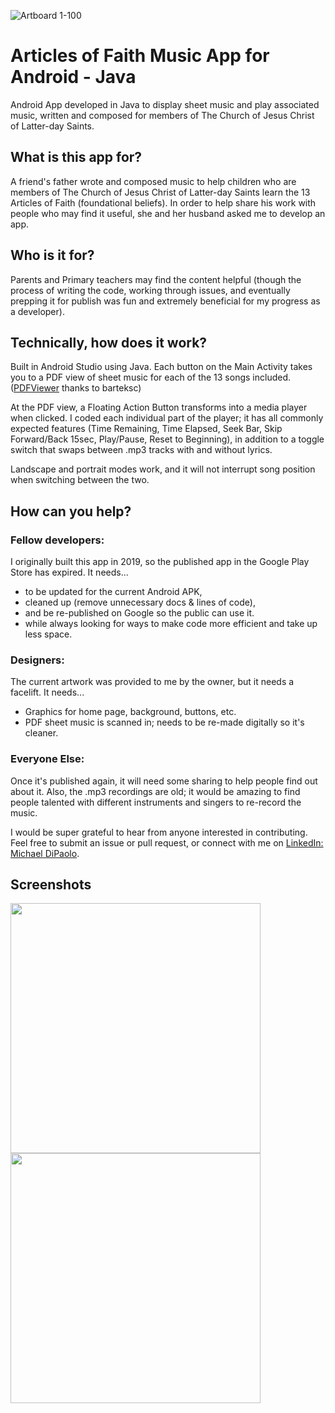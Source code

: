 ![Artboard 1-100](https://user-images.githubusercontent.com/51255499/179341798-98be3f89-d0cf-4116-b5d8-65d00f2cfb47.jpg)

# Articles of Faith Music App for Android - Java
Android App developed in Java to display sheet music and play associated music, written and composed for members of The Church of Jesus Christ of Latter-day Saints.

## What is this app for?
A friend's father wrote and composed music to help children who are members of The Church of Jesus Christ of Latter-day Saints learn the 13 Articles of Faith (foundational beliefs). In order to help share his work with people who may find it useful, she and her husband asked me to develop an app.

## Who is it for?
Parents and Primary teachers may find the content helpful (though the process of writing the code, working through issues, and eventually prepping it for publish was fun and extremely beneficial for my progress as a developer).

## Technically, how does it work?
Built in Android Studio using Java.
Each button on the Main Activity takes you to a PDF view of sheet music for each of the 13 songs included. (<a href="https://github.com/barteksc/AndroidPdfViewer">PDFViewer</a> thanks to barteksc)

At the PDF view, a Floating Action Button transforms into a media player when clicked. I coded each individual part of the player; it has all commonly expected features (Time Remaining, Time Elapsed, Seek Bar, Skip Forward/Back 15sec, Play/Pause, Reset to Beginning), in addition to a toggle switch that swaps between .mp3 tracks with and without lyrics.

Landscape and portrait modes work, and it will not interrupt song position when switching between the two.

## How can you help?
### Fellow developers:
I originally built this app in 2019, so the published app in the Google Play Store has expired.
It needs...
<ul>
  <li>to be updated for the current Android APK,</li>
  <li>cleaned up (remove unnecessary docs & lines of code),</li>
  <li>and be re-published on Google so the public can use it.</li>
  <li>while always looking for ways to make code more efficient and take up less space.</li>
</ul>

### Designers:
The current artwork was provided to me by the owner, but it needs a facelift. It needs...
<ul>
  <li>Graphics for home page, background, buttons, etc.</li>
  <li>PDF sheet music is scanned in; needs to be re-made digitally so it's cleaner.</li>
</ul>

### Everyone Else:
Once it's published again, it will need some sharing to help people find out about it.
Also, the .mp3 recordings are old; it would be amazing to find people talented with different instruments and singers to re-record the music.

I would be super grateful to hear from anyone interested in contributing. Feel free to submit an issue or pull request, or connect with me on <a href="https://www.linkedin.com/in/dipaolo-michael/">LinkedIn: Michael DiPaolo</a>. 

## Screenshots
<p float="left">
<img src="https://user-images.githubusercontent.com/51255499/179341883-dddd935b-382d-43be-bd36-fb31dca3a312.png" width="400" />
<img src="https://user-images.githubusercontent.com/51255499/179342044-5ea073cf-c981-4d8a-970d-e23fad492586.png" width="400" />
</p>

